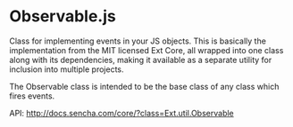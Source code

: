 Observable.js
=============

Class for implementing events in your JS objects. This is basically the implementation from the MIT licensed
Ext Core, all wrapped into one class along with its dependencies, making it available as a separate utility for 
inclusion into multiple projects.

The Observable class is intended to be the base class of any class which fires events.

API: http://docs.sencha.com/core/?class=Ext.util.Observable
